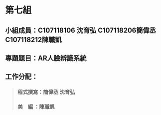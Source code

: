 # 第七組
## 小組成員：C107118106 沈育弘 C107118206簡偉丞 C107118212陳職凱
## 專題題目：AR人臉辨識系統
## 工作分配：
> ### 程式撰寫：簡偉丞 沈育弘
> ###  美　編 ：陳職凱
